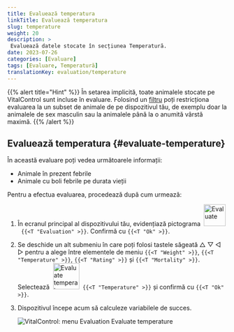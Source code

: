 ```yaml
---
title: Evaluează temperatura
linkTitle: Evaluează temperatura
slug: temperature
weight: 20
description: >
 Evaluează datele stocate în secțiunea Temperatură.
date: 2023-07-26
categories: [Evaluare]
tags: [Evaluare, Temperatură]
translationKey: evaluation/temperature
---
```

{{% alert title="Hint" %}}
În setarea implicită, toate animalele stocate pe VitalControl sunt incluse în evaluare. Folosind un [filtru](../../filter/) poți restricționa evaluarea la un subset de animale de pe dispozitivul tău, de exemplu doar la animalele de sex masculin sau la animalele până la o anumită vârstă maximă.
{{% /alert %}}

## Evaluează temperatura {#evaluate-temperature}

În această evaluare poți vedea următoarele informații:
- Animale în prezent febrile
- Animale cu boli febrile pe durata vieții

Pentru a efectua evaluarea, procedează după cum urmează:

1. În ecranul principal al dispozitivului tău, evidențiază pictograma &nbsp;<img src="/icons/main/evaluation.svg" width="50" align="bottom" alt="Evaluate" />&nbsp; `{{<T "Evaluation" >}}`. Confirmă cu `{{<T "Ok" >}}`.

2. Se deschide un alt submeniu în care poți folosi tastele săgeată △ ▽ ◁ ▷ pentru a alege între elementele de meniu `{{<T "Weight" >}}`, `{{<T "Temperature" >}}`, `{{<T "Rating" >}}` și `{{<T "Mortality" >}}`. Selectează &nbsp;<img src="/icons/evaluation/temperature.svg" width="60" align="bottom" alt="Evaluate temperature" />&nbsp; `{{<T "Temperature" >}}` și confirmă cu `{{<T "Ok" >}}`.

3. Dispozitivul începe acum să calculeze variabilele de succes.

   ![VitalControl: menu Evaluation Evaluate temperature](../images/temperature.png "Evaluate temperature")
